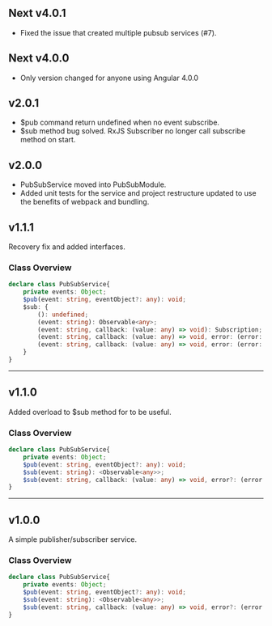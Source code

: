 ## Next v4.0.1
 - Fixed the issue that created multiple pubsub services (#7).

## Next v4.0.0
 - Only version changed for anyone using Angular 4.0.0

## v2.0.1
 - $pub command return undefined when no event subscribe.
 - $sub method bug solved. RxJS Subscriber no longer call subscribe method on start.

## v2.0.0
 - PubSubService moved into PubSubModule.
 - Added unit tests for the service and project restructure updated to use the benefits of webpack and bundling.

## v1.1.1
Recovery fix and added interfaces.

### Class Overview
```typescript
declare class PubSubService{
	private events: Object;
	$pub(event: string, eventObject?: any): void;
	$sub: {
		(): undefined;
		(event: string): Observable<any>;
		(event: string, callback: (value: any) => void): Subscription;
		(event: string, callback: (value: any) => void, error: (error: any) => void): Subscription;
		(event: string, callback: (value: any) => void, error: (error: any) => void, complete: () => void): Subscription;
	}
}
```

-------
## v1.1.0

Added overload to $sub method for to be useful.

### Class Overview
```typescript
declare class PubSubService{
	private events: Object;
	$pub(event: string, eventObject?: any): void;
	$sub(event: string): <Observable<any>>;
	$sub(event: string, callback: (value: any) => void, error?: (error: any) => void, complete?: () => void): Subscription;
}
```
-------
## v1.0.0
A simple publisher/subscriber service.

### Class Overview
```typescript
declare class PubSubService{
	private events: Object;
	$pub(event: string, eventObject?: any): void;
	$sub(event: string): <Observable<any>>;
	$sub(event: string, callback: (value: any) => void, error?: (error: any) => void, complete?: () => void): Subscription;
}
```